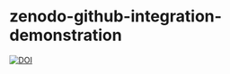 # zenodo-github-integration-demonstration

[![DOI](https://zenodo.org/badge/DOI/10.5281/zenodo.7835700.svg)](https://doi.org/10.5281/zenodo.7835700)
